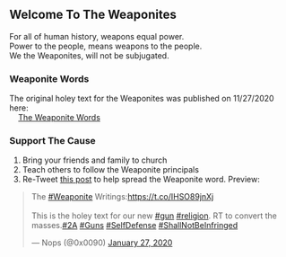 ## Welcome To The Weaponites

For all of human history, weapons equal power.<br/>
Power to the people, means weapons to the people.<br/>
We the Weaponites, will not be subjugated.<br/>

### Weaponite Words

The original holey text for the Weaponites was published on 11/27/2020 here:<br/>
&nbsp;&nbsp;&nbsp;&nbsp;[The Weaponite Words](https://gist.github.com/0x9090/25d53f5f06d5299672af19a8d1e9a413)

### Support The Cause

1) Bring your friends and family to church<br/>
2) Teach others to follow the Weaponite principals<br/>
3) Re-Tweet [this post](https://twitter.com/0x0090/status/1221890219512942596) to help spread the Weaponite word. Preview:

<blockquote class="twitter-tweet" data-theme="dark"><p lang="en" dir="ltr">The <a href="https://twitter.com/hashtag/Weaponite?src=hash&amp;ref_src=twsrc%5Etfw">#Weaponite</a> Writings:<a href="https://t.co/IHSO89jnXj">https://t.co/IHSO89jnXj</a><br><br>This is the holey text for our new <a href="https://twitter.com/hashtag/gun?src=hash&amp;ref_src=twsrc%5Etfw">#gun</a> <a href="https://twitter.com/hashtag/religion?src=hash&amp;ref_src=twsrc%5Etfw">#religion</a>. RT to convert the masses.<a href="https://twitter.com/hashtag/2A?src=hash&amp;ref_src=twsrc%5Etfw">#2A</a> <a href="https://twitter.com/hashtag/Guns?src=hash&amp;ref_src=twsrc%5Etfw">#Guns</a> <a href="https://twitter.com/hashtag/SelfDefense?src=hash&amp;ref_src=twsrc%5Etfw">#SelfDefense</a> <a href="https://twitter.com/hashtag/ShallNotBeInfringed?src=hash&amp;ref_src=twsrc%5Etfw">#ShallNotBeInfringed</a></p>&mdash; Nops (@0x0090) <a href="https://twitter.com/0x0090/status/1221890219512942596?ref_src=twsrc%5Etfw">January 27, 2020</a></blockquote>
